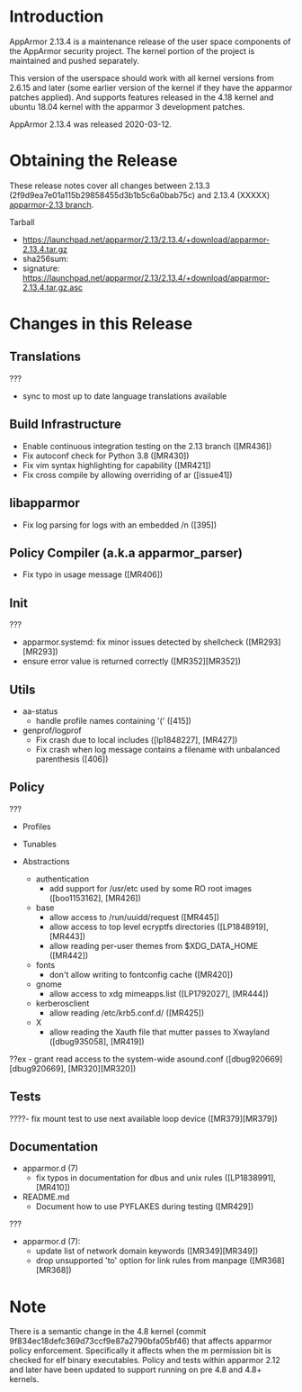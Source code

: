 Introduction
============

AppArmor 2.13.4 is a maintenance release of the user space components
of the AppArmor security project. The kernel portion of the project
is maintained and pushed separately.

This version of the userspace should work with all kernel versions from
2.6.15 and later (some earlier version of the kernel if they have the
apparmor patches applied). And supports features released in the 4.18
kernel and ubuntu 18.04 kernel with the apparmor 3 development patches.

AppArmor 2.13.4 was released 2020-03-12.


# Obtaining the Release
These release notes cover all changes between 2.13.3 (2f9d9ea7e01a115b29858455d3b1b5c6a0bab75c) and 2.13.4 (XXXXX) [apparmor-2.13 branch](https://gitlab.com/apparmor/apparmor/tree/apparmor-2.13).

Tarball
-   <https://launchpad.net/apparmor/2.13/2.13.4/+download/apparmor-2.13.4.tar.gz>
-   sha256sum: 
-   signature: <https://launchpad.net/apparmor/2.13/2.13.4/+download/apparmor-2.13.4.tar.gz.asc>

# Changes in this Release

Translations
--------------
???
- sync to most up to date language translations available

Build Infrastructure
--------------------
- Enable continuous integration testing on the 2.13 branch ([MR436])
- Fix autoconf check for Python 3.8 ([MR430])
- Fix vim syntax highlighting for capability ([MR421])
- Fix cross compile by allowing overriding of ar ([issue41])

libapparmor
-----------
- Fix log parsing for logs with an embedded /n ([395])

Policy Compiler (a.k.a apparmor\_parser)
----------------------------------------
- Fix typo in usage message ([MR406])

Init
----
???

- apparmor.systemd: fix minor issues detected by shellcheck ([MR293][MR293])
- ensure error value is returned correctly ([MR352][MR352])

Utils
-----
- aa-status
  - handle profile names containing '(' ([415])
- genprof/logprof
  - Fix crash due to local includes ([lp1848227], [MR427])
  - Fix crash when log message contains a filename with unbalanced parenthesis ([406])



Policy
------
???

- Profiles


- Tunables

- Abstractions
  - authentication
    - add support for /usr/etc used by some RO root images ([boo1153162], [MR426]) 
  - base
    - allow access to /run/uuidd/request ([MR445])
    - allow access to top level ecryptfs directories ([LP1848919], [MR443])
    - allow reading per-user themes from $XDG_DATA_HOME ([MR442])
  - fonts
    - don't allow writing to fontconfig cache ([MR420])
  - gnome
    - allow access to xdg mimeapps.list ([LP1792027], [MR444])
  - kerberosclient
    - allow reading /etc/krb5.conf.d/ ([MR425])
  - X
    - allow reading the Xauth file that mutter passes to Xwayland ([dbug935058], [MR419])





??ex    - grant read access to the system-wide asound.conf ([dbug920669][dbug920669], [MR320][MR320])

Tests
-----

????- fix mount test to use next available loop device ([MR379][MR379])


Documentation
-------------

- apparmor.d (7)
  - fix typos in documentation for dbus and unix rules ([LP1838991], [MR410])
- README.md
  - Document how to use PYFLAKES during testing ([MR429])


???
- apparmor.d (7):
  - update list of network domain keywords ([MR349][MR349])
  - drop unsupported 'to' option for link rules from manpage ([MR368][MR368])

Note
====

There is a semantic change in the 4.8 kernel (commit
9f834ec18defc369d73ccf9e87a2790bfa05bf46) that affects apparmor policy
enforcement. Specifically it affects when the m permission bit is
checked for elf binary executables. Policy and tests within apparmor
2.12 and later have been updated to support running on pre 4.8 and 4.8+ kernels.
